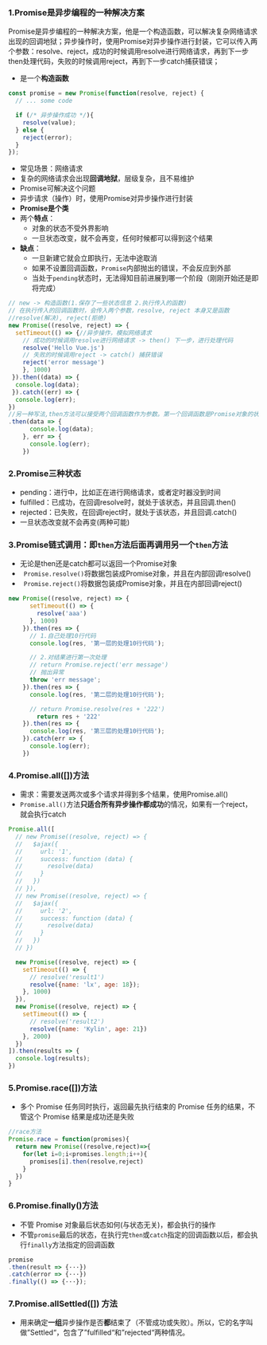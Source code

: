 ### 1.Promise是异步编程的一种解决方案

Promise是异步编程的一种解决方案，他是一个构造函数，可以解决复杂网络请求出现的回调地狱；异步操作时，使用Promise对异步操作进行封装，它可以传入两个参数：resolve、reject，成功的时候调用resolve进行网络请求，再到下一步then处理代码，失败的时候调用reject，再到下一步catch捕获错误；

- 是一个**构造函数**

```js
const promise = new Promise(function(resolve, reject) {
  // ... some code

  if (/* 异步操作成功 */){
    resolve(value);
  } else {
    reject(error);
  }
});
```

- 常见场景：网络请求
- 复杂的网络请求会出现**回调地狱**，层级复杂，且不易维护
- Promise可解决这个问题
- 异步请求（操作）时，使用Promise对异步操作进行封装
- **Promise是个类**
- 两个**特点**：
  - 对象的状态不受外界影响
  - 一旦状态改变，就不会再变，任何时候都可以得到这个结果
- **缺点**：
  - 一旦新建它就会立即执行，无法中途取消
  - 如果不设置回调函数，`Promise`内部抛出的错误，不会反应到外部
  - 当处于`pending`状态时，无法得知目前进展到哪一个阶段（刚刚开始还是即将完成）

```js
// new -> 构造函数(1.保存了一些状态信息 2.执行传入的函数)
// 在执行传入的回调函数时，会传入两个参数，resolve, reject 本身又是函数
//resolve(解决), reject(拒绝)
new Promise((resolve, reject) => {
  setTimeout(() => {//异步操作，模拟网络请求
    // 成功的时候调用resolve进行网络请求 -> then() 下一步，进行处理代码
    resolve('Hello Vue.js')
    // 失败的时候调用reject -> catch() 捕获错误
    reject('error message')
  	}, 1000)
 }).then((data) => {
  console.log(data);
 }).catch((err) => {
  console.log(err);
})
//另一种写法,then方法可以接受两个回调函数作为参数。第一个回调函数是Promise对象的状态变为resolved时调用，第二个回调函数是Promise对象的状态变为rejected时调用
.then(data => {
      console.log(data);
    }, err => {
      console.log(err);
    })
```

### 2.Promise三种状态

- pending：进行中，比如正在进行网络请求，或者定时器没到时间
- fulfilled：已成功，在回调resolve时，就处于该状态，并且回调.then()
- rejected：已失败，在回调reject时，就处于该状态，并且回调.catch()
- 一旦状态改变就不会再变(两种可能)

### 3.Promise链式调用：即`then`方法后面再调用另一个`then`方法

- 无论是then还是catch都可以返回一个Promise对象
- ` Promise.resolve()`将数据包装成Promise对象，并且在内部回调resolve()
- ` Promise.reject()`将数据包装成Promise对象，并且在内部回调reject()

```js
new Promise((resolve, reject) => {
      setTimeout(() => {
        resolve('aaa')
      }, 1000)
    }).then(res => {
      // 1.自己处理10行代码
      console.log(res, '第一层的处理10行代码');

      // 2.对结果进行第一次处理
      // return Promise.reject('err message')
      // 抛出异常
      throw 'err message';
    }).then(res => {
      console.log(res, '第二层的处理10行代码');

      // return Promise.resolve(res + '222')
  		return res + '222'
    }).then(res => {
      console.log(res, '第三层的处理10行代码');
    }).catch(err => {
      console.log(err);
    })
```

### 4.Promise.all([])方法

- 需求：需要发送两次或多个请求并得到多个结果，使用Promise.all()
- `Promise.all()`方法**只适合所有异步操作都成功**的情况，如果有一个reject，就会执行catch

```js
Promise.all([
  // new Promise((resolve, reject) => {
  //   $ajax({
  //     url: '1',
  //     success: function (data) {
  //       resolve(data)
  //     }
  //   })
  // }),
  // new Promise((resolve, reject) => {
  //   $ajax({
  //     url: '2',
  //     success: function (data) {
  //       resolve(data)
  //     }
  //   })
  // })

  new Promise((resolve, reject) => {
    setTimeout(() => {
      // resolve('result1')
      resolve({name: 'lx', age: 18});
    }, 1000)
  }),
  new Promise((resolve, reject) => {
    setTimeout(() => {
      // resolve('result2')
      resolve({name: 'Kylin', age: 21})
    }, 2000)
  })
]).then(results => {
  console.log(results);
})
```

### 5.Promise.race([])方法

- 多个 Promise 任务同时执行，返回最先执行结束的 Promise 任务的结果，不管这个 Promise 结果是成功还是失败

```js
//race方法
Promise.race = function(promises){
  return new Promise((resolve,reject)=>{
    for(let i=0;i<promises.length;i++){
      promises[i].then(resolve,reject)
    }
  })
}
```

### 6.Promise.finally()方法

- 不管 Promise 对象最后状态如何(与状态无关)，都会执行的操作
- 不管`promise`最后的状态，在执行完`then`或`catch`指定的回调函数以后，都会执行`finally`方法指定的回调函数

```js
promise
.then(result => {···})
.catch(error => {···})
.finally(() => {···});
```

### 7.Promise.allSettled([]) 方法

- 用来确定**一组**异步操作是否**都**结束了（不管成功或失败）。所以，它的名字叫做”Settled“，包含了”fulfilled“和”rejected“两种情况。

